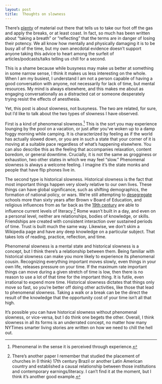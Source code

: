 ```yaml
---
layout: post
title:  Thoughts on slowness
---
```


There’s [plenty](https://www.nytimes.com/2019/04/29/smarter-living/the-case-for-doing-nothing.html) of material out there that tells us to take our foot off the gas and apply the breaks, or at least coast. In fact, so much has been written about “taking a breath” or “reflecting” that the terms are in danger of losing their potency. We all know how mentally and physically damaging it is to be busy all of the time, but my own anecdotal evidence doesn’t support anyone taking this advice to heart among the surfeit of articles/podcasts/talks telling us chill for a second.

This is a shame because while busyness may make us better at something in some narrow sense, I think it makes us less interesting on the whole. When I am my busiest, I understand I am not a person capable of having a good conversation with anyone, not necessarily for lack of time, but mental resources. My mind is always elsewhere, and this makes me about as engaging conversationally as a distracted cat or someone desperately trying resist the effects of anesthesia.

Yet, this post is about slowness, not busyness. The two are related, for sure, but I’d like to talk about the two types of slowness I have observed.

First is a kind of phenomenal slowness.[^1] This is the sort you may experience lounging by the pool on a vacation, or just after you’ve woken up to a damp foggy morning while camping. It is characterized by feeling as if the world has actually slowed down, or you are in such a state that your corner of it is moving at a suitable pace regardless of what’s happening elsewhere. You can also describe this as the feeling that accompanies relaxation, content boredom, or general downtime. Crucially, it is not the same as grogginess or exhaustion, two other states in which we may feel “slow.” Phenomenal slowness is always a welcome feeling. I imagine it’s the state monks and people that have flip phones live in.

The second type is historical slowness. Historical slowness is the fact that most important things happen very slowly relative to our own lives. These things can have global significance, such as shifting demographics, the formation of national policy, or wars. We’re still attempting to [desegregate](https://www.nytimes.com/2019/04/29/smarter-living/the-case-for-doing-nothing.html) schools more than sixty years after Brown v Board of Education, and religious influences from as far back as the [19th century](https://economics.ucr.edu/seminars_colloquia/2013-14/economic_theory/Mantovanelli%20paper%20for%202%204%2014%20seminar.pdf) are able to influence current levels of literacy.[^2] Rome wasn’t built in a day, and even on a personal level, neither are relationships, bodies of knowledge, or skills. Friendships are created with consistent interaction over sustained periods of time. Trust is built much the same way. Likewise, we don’t skim a Wikipedia page and have any deep knowledge on a particular subject. That takes lots of reading, practice, reflection, and time.

Phenomenal slowness is a mental state and historical slowness is a concept, but I think there’s a relationship between them. Being familiar with historical slowness can make you more likely to experience its phenomenal cousin. Recognizing everything important moves slowly, even things in your own life, releases pressure on your time. If the maximum rate important things can move during a given stretch of time is low, then there is no reason to use a lot of that time for the important thing. It is futile, even irrational to expend more time. Historical slowness dictates that things only move so fast, so you’re better off doing other activities, like those that lead to phenomenal slowness. Taking a walk or a break can be the direct the result of the knowledge that the opportunity cost of your time isn’t all that high.

It’s possible you can have historical slowness without phenomenal slowness, or vice-versa, but I do think one begets the other. Overall, I think slowness in all its forms is an underrated concept, no matter how many NYTimes smarter living stories are written on how we need to chill the hell out.

[^1]: Phenomenal in the sense it is perceived through experience.

[^2]: There’s another paper I remember that studied the placement of churches in (I think) 17th century Brazil or another Latin American country and established a causal relationship between those institutions and contemporary earnings/literacy. I can’t find it at the moment, but I think it’s another good example.
